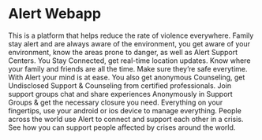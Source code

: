 # Alert Webapp

This is a platform that helps reduce the rate of violence everywhere. Family stay alert and are always aware of the environment, you get aware of your environment, know the areas prone to danger, as well as Alert Support Centers.
You Stay Connected, get real-time location updates. Know where your family and friends are all the time. Make sure they’re safe everytime. With Alert your mind is at ease.
You also get anonymous Counseling, get Undisclosed Support & Counseling from certified professionals. Join support groups chat and share experiences Anonymously in Support Groups & get the necessary closure you need.
Everything on your fingertips, use your android or ios device to manage everything.
People across the world use Alert to connect and support each other in a crisis. See how you can support people affected by crises around the world.
